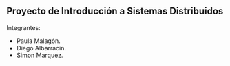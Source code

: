 ## Proyecto de Introducción a Sistemas Distribuidos
Integrantes:
  - Paula Malagón.
  - Diego Albarracin.
  - Simon Marquez.
    
